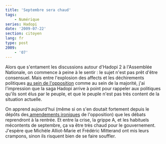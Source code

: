 ```yaml
---
title: 'Septembre sera chaud'
tags:
    - Numérique
series: Hadopi
date: '2009-07-22'
section: citoyen
lang: fr
type: post
2009:
    - '07'
---
```


Alors que s'entament les discussions autour d'Hadopi 2 à l'Assemblée Nationale, on commence à peine à le sentir&nbsp;: le sujet n'est pas prêt d'être consensuel. Mais entre l'explosion des affects et les déchirements politiques [au sein de l'opposition](http://tempsreel.nouvelobs.com/) comme au sein de la majorité, j'ai l'impression que la saga Hadopi arrive à point pour rappeler aux politiques qu'ils sont élus par le peuple, et que le peuple n'est pas très content de la situation actuelle.

On apprend aujourd'hui (même si on s'en doutait fortement depuis le dépôts des[ amendements ironiques](http://richard.ying.fr/blog/2009/07/20/2150/) de l'opposition) que les débats reprendront à la rentrée. Et entre la crise, la grippe A, et les habituels mécontents de septembre, ça va être très chaud pour le gouvernement. J'espère que Michèle Alliot-Marie et Frédéric Mitterand ont mis leurs crampons, sinon ils risquent bien de se faire souffler.
